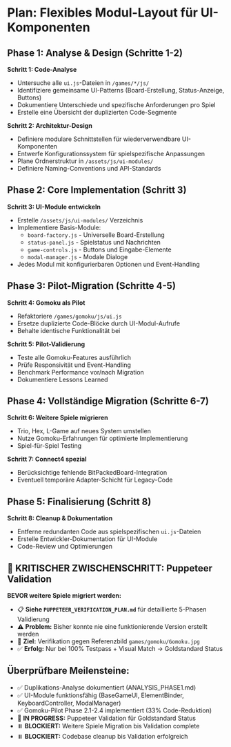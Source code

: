 # Plan: Flexibles Modul-Layout für UI-Komponenten

## Phase 1: Analyse & Design (Schritte 1-2)

**Schritt 1: Code-Analyse**
- Untersuche alle `ui.js`-Dateien in `/games/*/js/` 
- Identifiziere gemeinsame UI-Patterns (Board-Erstellung, Status-Anzeige, Buttons)
- Dokumentiere Unterschiede und spezifische Anforderungen pro Spiel
- Erstelle eine Übersicht der duplizierten Code-Segmente

**Schritt 2: Architektur-Design**
- Definiere modulare Schnittstellen für wiederverwendbare UI-Komponenten
- Entwerfe Konfigurationssystem für spielspezifische Anpassungen
- Plane Ordnerstruktur in `/assets/js/ui-modules/`
- Definiere Naming-Conventions und API-Standards

## Phase 2: Core Implementation (Schritt 3)

**Schritt 3: UI-Module entwickeln**
- Erstelle `/assets/js/ui-modules/` Verzeichnis
- Implementiere Basis-Module:
  - `board-factory.js` - Universelle Board-Erstellung
  - `status-panel.js` - Spielstatus und Nachrichten  
  - `game-controls.js` - Buttons und Eingabe-Elemente
  - `modal-manager.js` - Modale Dialoge
- Jedes Modul mit konfigurierbaren Optionen und Event-Handling

## Phase 3: Pilot-Migration (Schritte 4-5)

**Schritt 4: Gomoku als Pilot**
- Refaktoriere `/games/gomoku/js/ui.js` 
- Ersetze duplizierte Code-Blöcke durch UI-Modul-Aufrufe
- Behalte identische Funktionalität bei

**Schritt 5: Pilot-Validierung**
- Teste alle Gomoku-Features ausführlich
- Prüfe Responsivität und Event-Handling
- Benchmark Performance vor/nach Migration
- Dokumentiere Lessons Learned

## Phase 4: Vollständige Migration (Schritte 6-7)

**Schritt 6: Weitere Spiele migrieren**
- Trio, Hex, L-Game auf neues System umstellen
- Nutze Gomoku-Erfahrungen für optimierte Implementierung
- Spiel-für-Spiel Testing

**Schritt 7: Connect4 spezial**
- Berücksichtige fehlende BitPackedBoard-Integration
- Eventuell temporäre Adapter-Schicht für Legacy-Code

## Phase 5: Finalisierung (Schritt 8)

**Schritt 8: Cleanup & Dokumentation**
- Entferne redundanten Code aus spielspezifischen `ui.js`-Dateien
- Erstelle Entwickler-Dokumentation für UI-Module
- Code-Review und Optimierungen

## 🎯 KRITISCHER ZWISCHENSCHRITT: Puppeteer Validation

**BEVOR weitere Spiele migriert werden:**
- 📋 **Siehe `PUPPETEER_VERIFICATION_PLAN.md`** für detaillierte 5-Phasen Validierung
- ⚠️ **Problem:** Bisher konnte nie eine funktionierende Version erstellt werden
- 🎯 **Ziel:** Verifikation gegen Referenzbild `games/gomoku/Gomoku.jpg`
- ✅ **Erfolg:** Nur bei 100% Testpass + Visual Match → Goldstandard Status

## Überprüfbare Meilensteine:
- ✅ Duplikations-Analyse dokumentiert (ANALYSIS_PHASE1.md)
- ✅ UI-Module funktionsfähig (BaseGameUI, ElementBinder, KeyboardController, ModalManager) 
- ✅ Gomoku-Pilot Phase 2.1-2.4 implementiert (33% Code-Reduktion)
- 🔄 **IN PROGRESS:** Puppeteer Validation für Goldstandard Status
- ⏸️ **BLOCKIERT:** Weitere Spiele Migration bis Validation complete
- ⏸️ **BLOCKIERT:** Codebase cleanup bis Validation erfolgreich